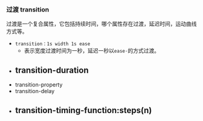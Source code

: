 ### 过渡 transition
过渡是一个复合属性，它包括持续时间，哪个属性存在过渡，延迟时间，运动曲线方式等。
- `transition：1s width 1s ease`
	- 表示宽度过渡时间为一秒，延迟一秒以`ease·`的方式过渡。
- transition-duration
	- 
- transition-property
- transition-delay
- transition-timing-function:steps(n)
	- 